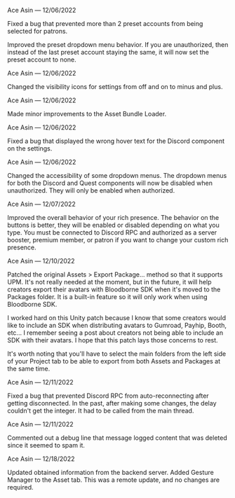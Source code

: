 Ace Asin — 12/06/2022

Fixed a bug that prevented more than 2 preset accounts from being selected for patrons.

Improved the preset dropdown menu behavior. If you are unauthorized, then instead of the last preset account staying the same, it will now set the preset account to none.

Ace Asin — 12/06/2022

Changed the visibility icons for settings from off and on to minus and plus.

Ace Asin — 12/06/2022

Made minor improvements to the Asset Bundle Loader.

Ace Asin — 12/06/2022

Fixed a bug that displayed the wrong hover text for the Discord component on the settings.

Ace Asin — 12/06/2022

Changed the accessibility of some dropdown menus. The dropdown menus for both the Discord and Quest components will now be disabled when unauthorized. They will only be enabled when authorized.

Ace Asin — 12/07/2022

Improved the overall behavior of your rich presence. The behavior on the buttons is better, they will be enabled or disabled depending on what you type. You must be connected to Discord RPC and authorized as a server booster, premium member, or patron if you want to change your custom rich presence.

Ace Asin — 12/10/2022

Patched the original Assets > Export Package... method so that it supports UPM. It's not really needed at the moment, but in the future, it will help creators export their avatars with Bloodborne SDK when it's moved to the Packages folder. It is a built-in feature so it will only work when using Bloodborne SDK.

I worked hard on this Unity patch because I know that some creators would like to include an SDK when distributing avatars to Gumroad, Payhip, Booth, etc... I remember seeing a post about creators not being able to include an SDK with their avatars. I hope that this patch lays those concerns to rest.

It's worth noting that you'll have to select the main folders from the left side of your Project tab to be able to export from both Assets and Packages at the same time.

Ace Asin — 12/11/2022

Fixed a bug that prevented Discord RPC from auto-reconnecting after getting disconnected. In the past, after making some changes, the delay couldn't get the integer. It had to be called from the main thread.

Ace Asin — 12/11/2022

Commented out a debug line that message logged content that was deleted since it seemed to spam it.

Ace Asin — 12/18/2022

Updated obtained information from the backend server. Added Gesture Manager to the Asset tab. This was a remote update, and no changes are required.
